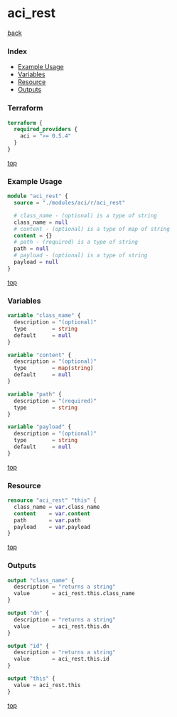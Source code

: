 # aci_rest

[back](../aci.md)

### Index

- [Example Usage](#example-usage)
- [Variables](#variables)
- [Resource](#resource)
- [Outputs](#outputs)

### Terraform

```terraform
terraform {
  required_providers {
    aci = ">= 0.5.4"
  }
}
```

[top](#index)

### Example Usage

```terraform
module "aci_rest" {
  source = "./modules/aci/r/aci_rest"

  # class_name - (optional) is a type of string
  class_name = null
  # content - (optional) is a type of map of string
  content = {}
  # path - (required) is a type of string
  path = null
  # payload - (optional) is a type of string
  payload = null
}
```

[top](#index)

### Variables

```terraform
variable "class_name" {
  description = "(optional)"
  type        = string
  default     = null
}

variable "content" {
  description = "(optional)"
  type        = map(string)
  default     = null
}

variable "path" {
  description = "(required)"
  type        = string
}

variable "payload" {
  description = "(optional)"
  type        = string
  default     = null
}
```

[top](#index)

### Resource

```terraform
resource "aci_rest" "this" {
  class_name = var.class_name
  content    = var.content
  path       = var.path
  payload    = var.payload
}
```

[top](#index)

### Outputs

```terraform
output "class_name" {
  description = "returns a string"
  value       = aci_rest.this.class_name
}

output "dn" {
  description = "returns a string"
  value       = aci_rest.this.dn
}

output "id" {
  description = "returns a string"
  value       = aci_rest.this.id
}

output "this" {
  value = aci_rest.this
}
```

[top](#index)